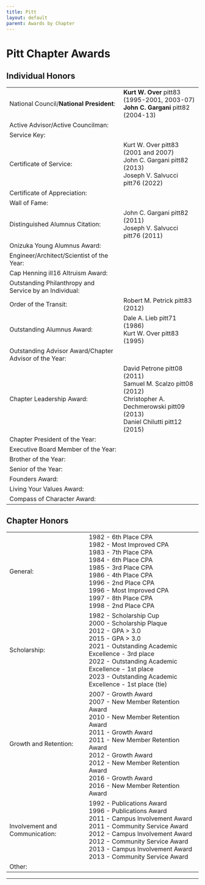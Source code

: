 ```yaml
---
title: Pitt
layout: default
parent: Awards by Chapter
---
```


<link rel="stylesheet" href="{{ '/assets/css/by_chapter.css' | relative_url }}">

# Pitt Chapter Awards

## Individual Honors

<table>
<tbody>

<tr>
<td>National Council/<b>National President</b>:</td>
<td><b>Kurt W. Over</b>  pitt83 (1995-2001, 2003-07)
<br><b>John C. Gargani</b> pitt82 (2004-13)
</td></tr>

<tr>
<td>Active Advisor/Active Councilman:</td>
<td>
</td></tr>

<tr>
<td>Service Key:</td>
<td>
</td></tr>

<tr>
<td>Certificate of Service:</td>
<td>Kurt W. Over pitt83 (2001 and 2007)
<br>John C. Gargani pitt82 (2013)
<br>Joseph V. Salvucci pitt76 (2022)
</td></tr>

<tr>
<td>Certificate of Appreciation:</td>
<td>
</td></tr>

<tr>
<td>Wall of Fame:</td>
<td>
</td></tr>

<tr>
<td>Distinguished Alumnus Citation:</td>
<td>John C. Gargani pitt82 (2011)
<br>Joseph V. Salvucci pitt76 (2011)
</td></tr>

<tr>
<td>Onizuka Young Alumnus Award:</td>
<td>
</td></tr>

<tr>
<td>Engineer/Architect/Scientist of the Year:</td>
<td>
</td></tr>

<tr>
<td>Cap Henning ill16 Altruism Award:</td>
<td>
</td></tr>

<tr>
<td>Outstanding Philanthropy and Service by an Individual:</td>
<td>
</td></tr>

<tr>
<td>Order of the Transit:</td>
<td>Robert M. Petrick pitt83 (2012)
</td></tr>

<tr>
<td>Outstanding Alumnus Award:</td>
<td>Dale A. Lieb pitt71 (1986)
<br>Kurt W. Over pitt83 (1995)
</td></tr>

<tr>
<td>Outstanding Advisor Award/Chapter Advisor of the Year:</td>
<td>
</td></tr>

<tr>
<td>Chapter Leadership Award:</td>
<td>David Petrone pitt08 (2011)
<br>Samuel M. Scalzo pitt08 (2012)
<br>Christopher A. Dechmerowski pitt09 (2013)
<br>Daniel Chilutti pitt12 (2015)
</td></tr>

<tr>
<td>Chapter President of the Year:</td>
<td>
</td></tr>

<tr>
<td>Executive Board Member of the Year:</td>
<td>
</td></tr>

<tr>
<td>Brother of the Year:</td>
<td>
</td></tr>

<tr>
<td>Senior of the Year:</td>
<td>
</td></tr>

<tr>
<td>Founders Award:</td>
<td>
</td></tr>

<tr>
<td>Living Your Values Award:</td>
<td>
</td></tr>

<tr>
<td>Compass of Character Award:</td>
<td>
</td></tr>

</tbody>
</table>

## Chapter Honors

<table>
<tbody>

<tr>
<td>General:</td>
<td>1982 - 6th Place CPA
<br>1982 - Most Improved CPA
<br>1983 - 7th Place CPA
<br>1984 - 6th Place CPA
<br>1985 - 3rd Place CPA
<br>1986 - 4th Place CPA
<br>1996 - 2nd Place CPA
<br>1996 - Most Improved CPA
<br>1997 - 8th Place CPA
<br>1998 - 2nd Place CPA
</td></tr>

<tr>
<td>Scholarship:</td>
<td>1982 - Scholarship Cup
<br>2000 - Scholarship Plaque
<br>2012 - GPA > 3.0
<br>2015 - GPA > 3.0
<br>2021 - Outstanding Academic Excellence - 3rd place
<br>2022 - Outstanding Academic Excellence - 1st place
<br>2023 - Outstanding Academic Excellence - 1st place (tie)

</td></tr>

<tr>
<td>Growth and Retention:</td>
<td>2007 - Growth Award
<br>2007 - New Member Retention Award
<br>2010 - New Member Retention Award
<br>2011 - Growth Award
<br>2011 - New Member Retention Award
<br>2012 - Growth Award
<br>2012 - New Member Retention Award
<br>2016 - Growth Award
<br>2016 - New Member Retention Award
</td></tr>

<tr>
<td>Involvement and Communication:</td>
<td>1992 - Publications Award
<br>1996 - Publications Award
<br>2011 - Campus Involvement Award
<br>2011 - Community Service Award
<br>2012 - Campus Involvement Award
<br>2012 - Community Service Award
<br>2013 - Campus Involvement Award
<br>2013 - Community Service Award
</td></tr>

<tr>
<td>Other:</td>
<td>
</td></tr>

</tbody>
</table>

---
